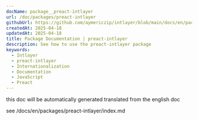 ```yaml
---
docName: package__preact-intlayer
url: /doc/packages/preact-intlayer
githubUrl: https://github.com/aymericzip/intlayer/blob/main/docs/en/packages/preact-intlayer/index.md
createdAt: 2025-04-18
updatedAt: 2025-04-18
title: Package Documentation | preact-intlayer
description: See how to use the preact-intlayer package
keywords:
  - Intlayer
  - preact-intlayer
  - Internationalization
  - Documentation
  - JavaScript
  - Preact
---
```


this doc will be automatically generated translated from the english doc

see /docs/en/packages/preact-intlayer/index.md
